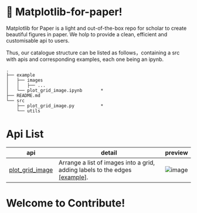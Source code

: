 # :seedling: Matplotlib-for-paper!

Matplotlib for Paper is a light and out-of-the-box repo for scholar to create beautiful figures in paper. We holp to provide a clean, efficient and customisable api to users.

Thus, our catalogue structure can be listed as follows，containing a src with apis and corresponding examples, each one being an ipynb.

```
.
├── example
│   ├── images
│   │   ├── ...
│   └── plot_grid_image.ipynb       *
├── README.md
└── src
    ├── plot_grid_image.py          *
    └── utils
```

# Api List

| api | detail | preview |
|-----|--------|---------|
|  [plot_grid_image](https://github.com/DelinQu/matplotlib-for-paper/blob/master/src/plot_grid_image.py)   |    Arrange a list of images into a grid, adding labels to the edges [[example]](https://github.com/DelinQu/matplotlib-for-paper/blob/master/example/plot_grid_image.ipynb).     |     ![image](https://user-images.githubusercontent.com/60593268/198169693-de9a2865-82bf-4bd5-b50e-a521842ccec4.png)|


# Welcome to Contribute!
